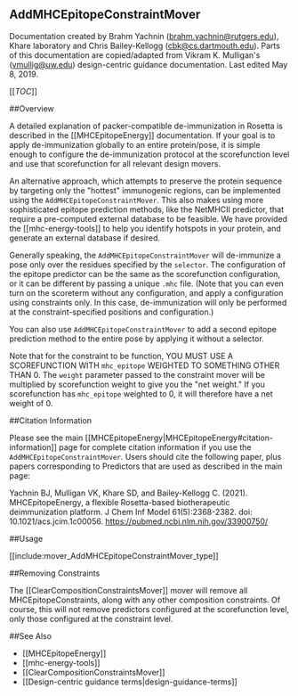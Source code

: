 ## AddMHCEpitopeConstraintMover

Documentation created by Brahm Yachnin (brahm.yachnin@rutgers.edu), Khare laboratory and Chris Bailey-Kellogg (cbk@cs.dartmouth.edu).  Parts of this documentation are copied/adapted from Vikram K. Mulligan's (vmullig@uw.edu) design-centric guidance documentation.
Last edited May 8, 2019.

[[_TOC_]]

##Overview

A detailed explanation of packer-compatible de-immunization in Rosetta is described in the [[MHCEpitopeEnergy]] documentation.  If your goal is to apply de-immunization globally to an entire protein/pose, it is simple enough to configure the de-immunization protocol at the scorefunction level and use that scorefunction for all relevant design movers.

An alternative approach, which attempts to preserve the protein sequence by targeting only the "hottest" immunogenic regions, can be implemented using the `AddMHCEpitopeConstraintMover`.  This also makes using more sophisticated epitope prediction methods, like the NetMHCII predictor, that require a pre-computed external database to be feasible.  We have provided the [[mhc-energy-tools]] to help you identify hotspots in your protein, and generate an external database if desired.

Generally speaking, the `AddMHCEpitopeConstraintMover` will de-immunize a pose only over the residues specified by the `selector`.  The configuration of the epitope predictor can be the same as the scorefunction configuration, or it can be different by passing a unique `.mhc` file.  (Note that you can even turn on the scoreterm without any configuration, and apply a configuration using constraints only.  In this case, de-immunization will only be performed at the constraint-specified positions and configuration.)

You can also use `AddMHCEpitopeConstraintMover` to add a second epitope prediction method to the entire pose by applying it without a selector.

Note that for the constraint to be function, YOU MUST USE A SCOREFUNCTION WITH `mhc_epitope` WEIGHTED TO SOMETHING OTHER THAN 0.  The `weight` parameter passed to the constraint mover will be multiplied by scorefunction weight to give you the "net weight."  If you scorefunction has `mhc_epitope` weighted to 0, it will therefore have a net weight of 0.

##Citation Information

Please see the main [[MHCEpitopeEnergy|MHCEpitopeEnergy#citation-information]] page for complete citation information if you use the `AddMHCEpitopeConstraintMover`.  Users should cite the following paper, plus papers corresponding to Predictors that are used as described in the main page:

Yachnin BJ, Mulligan VK, Khare SD, and Bailey-Kellogg C.  (2021).  MHCEpitopeEnergy, a flexible Rosetta-based biotherapeutic deimmunization platform.  J Chem Inf Model 61(5):2368-2382.  doi: 10.1021/acs.jcim.1c00056.  https://pubmed.ncbi.nlm.nih.gov/33900750/

##Usage

[[include:mover_AddMHCEpitopeConstraintMover_type]]

##Removing Constraints

The [[ClearCompositionConstraintsMover]] mover will remove all MHCEpitopeConstraints, along with any other composition constraints.  Of course, this will not remove predictors configured at the scorefunction level, only those configured at the constraint level.

##See Also

* [[MHCEpitopeEnergy]]
* [[mhc-energy-tools]]
* [[ClearCompositionConstraintsMover]]
* [[Design-centric guidance terms|design-guidance-terms]]